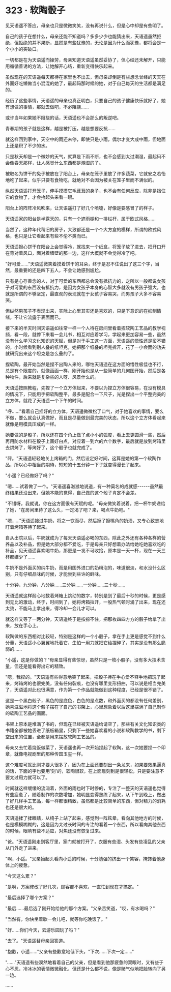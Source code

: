 <link rel="stylesheet" href="../styles/text.css" />
<h1>323 · 软陶骰子</h1>

见天语遥不答应，母亲也只是微微笑笑，没有再说什么，但是心中却是有些明了。

自己的孩子在想什么，母亲还能不知道吗？多多少少也能猜出来，天语遥虽然拒绝，但拒绝的并不果断，显然是有些犹豫的，无论是因为什么而犹豫，都将会是一个小小的突破口。

一切都是在为天语遥而操劳，母亲知道天语遥虽然妥协了，但心结还未解开，只能用循循善诱的方法，让她解开心结，重新变得快乐起来。

虽然现在的天语遥每天都待在家里也不出去，但母亲却倒是有些想念曾经的天天在外面好吃懒做当小混混的她了，最起码那时候的她，对于自己每天的生活都是满足的。

经历了这些事情，天语遥的母亲也真正明白，只要自己的孩子健康快乐就好了，她有想做的事情，那就去做吧，不必阻挠......

或许当年如果她不阻挠的话，天语遥也不会那么的叛逆吧。

青春期的孩子就是这样，越是被打压，越是想要反抗......

就这样回到家中，天空中的雨还未停，即使只是小雨，偶尔才变大成中雨，但地面上还是积了不少的水。

只是秋天却是一个微妙的天气，就算是下雨不断，也不会感到太过潮湿，最起码不会像春天那样，让人感觉什么东西都是潮湿的了。

被取名为饼干的兔子被放在了阳台上，母亲在笼子里放了许多蔬菜，它就安之若怡地吃了起来，似乎只要有食物吃，就绝对不会因为被关在笼子里而不满似的。

纵然天语遥打开笼子，伸手摸摸它毛茸茸的身子，也不会有任何反应，除非是挡住它的食物了，才会抬起头来看一眼。

阳台上的阵阵冷风吹来，让天语遥打了好几个喷嚏，好像是要感冒了的样子。

天语遥家的阳台是半露天的，只有一个遮雨棚和一排栏杆，属于欧式风格......

当然了，这种年代稍旧的房子，大致都还是一个个大方盒的模样，所谓的欧式风格，也只是让它看起来有些不伦不类而已。

天语遥担心饼干在阳台上会觉得冷，就找来一个纸盒，将笼子放了进去，把开口开在背对着风口，面对着墙壁的那一边，这样大概就不会觉得冷了吧。

"好可爱......"天语遥微笑着摸着饼干的耳朵，终于是忍不住说出了这三个字，当然，最重要的还是四下五人，不会让她感到尴尬。

只有是心存善念的人，对于可爱的东西都总会没有抵抗力的，之所以一般都说女孩子对可爱的东西没有抵抗力，是因为女孩子本身的心智大多就没有男孩子强大，也就是所谓的不够坚定，最直观的表现就在于女孩子容易哭，而男孩子大多不容易哭。

但纵然男孩子不表现出来，实际上心里其实还是喜欢的，只是下意识的在抑制情绪，不让它流露于表面而已。

接下来的半天时间天语遥如往常一样一个人待在房间里看着捏软陶工艺品的教学视频，看一段，就停下来看一会儿书，相互对应着学习，学起来更加容易一些，虽然没有什么学习文化知识的天赋，但是对于手工这一方面，天语遥的悟性还是蛮不错的，小时候看到别人叠的纸坦克，她把那个纸叠的坦克拆开，花了一小会而的功夫就研究出来这个坦克是怎么叠的了。

捏软陶，最开始当然是捏不出陶人来的，哪怕天语遥在这方面的悟性极佳也不行，总是有个限度的，就像画画一样，刚开始也是从一些简单的几何图开始，然后是各种物件，后来就是复杂些的人呀、风景什么的。

天语遥按照教程，先捏了一个立方体起来，不要以为捏立方体很容易，在没有模具的情况下，只能用手把软陶整平，最多是配合一下尺子，光是捏出一个平整完美的立方体，就花了天语遥一个下午的时间。

"呼......"看着自己捏好的立方体，天语遥微微松了口气，对于她喜欢的事情，要么不做，要么就会认真做好，而且是尽量做到最完美的状态，所以这个立方体看起来就像是用模具压成的一样。

她要做的是骰子，所以还在四个角上做了点小小的弧度，看上去更圆滑一些，然后再用防水材料在骰子上画好白点，对应着一到六的六个数字，最后就是放到烤箱里去烘烤了，等烤好了，这个骰子也就完成了。

"砰。"天语遥轻轻地关上烤箱的门，然后设定好时间，这算是她的第一个软陶作品，所以心中相当的期待，短短的十五分钟一下子就变得漫长了起来。

"小遥？已经做好了吗？"

"嗯......试着做了一个。"天语遥喜滋滋地说道，有一种莫名的成就感------虽然最终结果还没出来，但她本能的觉得，自己做的这个骰子肯定不会差。

"不错呀，我就说，你在这方面很有天赋的呢。"母亲微笑着说着，把一杯牛奶递给了她，"在房间里待了这么久，一定渴了吧？来，喝点牛奶吧。"

"嗯......"天语遥接过牛奶，将之一饮而尽，然后擦了擦嘴角的奶渍，又专心致志地盯着烤箱等待了起来。

自从出院以后，牛奶就成为了每天天语遥必喝的东西，除此之外还有各种各样的营养品以及补品，但是她大部分都不爱吃，于是母亲只好想着办法给她吃她喜欢吃的补品，见天语遥喜欢喝牛奶，那更是一发不可收拾，原本是一天一杯，现在一天三杯都嫌少了......

牛奶不是外面买的纯牛奶，而是用国外进口的奶粉泡的，味道很淡，和水没什么区别，只有仔细品味的时候，才能尝到些许的鲜味。

十分钟，九分钟，八分钟......三分钟......一分钟......三十秒......

天语遥就这样耐心地数着烤箱上跳动的数字，特别是到了最后十秒的时候，更是感到无比的激动，终于，时间到了，她将烤箱拉开，一股热气顿时涌了出来，现在还太烫，不能马上拿出来，得冷却一会儿才可以。

就这样又等了一两分钟，天语遥终于是按捺不住，把那枚四四方方的骰子给拿了出来，放在手心上。

软陶做的东西相对比较轻，特别是这样的一个小骰子，拿在手上更是感觉不到什么分量，天语遥小心翼翼地托着它，生怕一用力就把它给捏碎了，其实是没有那么脆弱的......

"小遥，这是你做的？"母亲显得有些惊讶，虽然只是一枚小骰子，没有多大技术含量，但还是能看得出它的精致。

"嗯，我捏的。"天语遥有些得意地笑了起来，把骰子捧在手心爱不释手地把玩了起来，烤箱烤的也很完美，没有任何裂痕，也没有哪里变形扭曲，可以说是相当完美了，天语遥对此也很满意，作为第一个作品就能做到这种程度，已经是很不错了。

这是一个黑白骰子，黑色的是底色，白色的是点数，和外面买的都没有任何差别，她喜滋滋地将这个骰子摆在了自己的书架上，心里想象着以后这里摆满了自己制作的软陶工艺品的画面。

书架上原本是堆满了书的，但现在已经被天语遥给请空了，那些有关文化知识类的书籍全都被她丢进了纸板箱里，只剩下一些她喜欢看的小说和软陶教学的书，剩下空出来的位置，全都是用来摆放软陶工艺品的。

母亲又去忙着烧饭做菜了，天语遥也再一次开始捏起了软陶，这一次她要捏一个印章，就像电视剧里的那种传国玉玺一样。

这个难度可就比刚才要大很多了，因为在上面还要刻出一条龙来，如果要效果逼真的话，下面的字也要用'刻'的，软陶很软，在上面雕刻到是很轻松，只是要注意不要太过用力就可以了。

时间就这样缓缓的流淌着，外面的雨也时下时停的，专注了一整天的天语遥也觉得有些疲惫了，随着制作的次数增加，她明显变得熟练了起来，从下午到晚上，做出了好几样手工艺品，每一样都很精致，虽然都是比较简单的东西，但对精力的消耗也还是很大的。

天语遥揉了揉眼睛，从椅子上站了起来，感觉到一阵眩晕，看向其他地方的时候，也是模模糊糊的，这是因为太过长时间的专注的看着一个东西，所以看向其他东西的时候，眼睛有些不适应，对焦还没有恢复过来。

"爸。"天语遥刚走到客厅里，家门就被打开了，衣服有些湿、头发有些凌乱的父亲从门外走了进来。

"啊，小遥。"父亲抬起头看向小遥的时候，十分勉强的挤出一个笑容，掩饰着他身体上的疲惫。

"今天这么累？"

"是啊，方案修改了好几次，顾客都不喜欢，一直忙到现在才搞定。"

"最后选择了哪个方案？"

"最后......最后选了刚开始给他的那个方案。"父亲苦笑道，"哎，有水喝吗？"

"当然有，你快坐着歇一会儿吧，就等你吃晚饭了。"

"好......你们今天，去游乐园玩了吗？"

"去了。"天语遥替母亲回答道。

"抱歉，小遥......"父亲有些歉意地低下头，"下次......下次一定......"

"......"天语遥有些漠然地看着自己的父亲，但是看到他那疲惫的双眼时，又有些于心不忍，冷冰冰的表情微微融化，但还是什么都不说，像是赌气似地把脸转向了另一边。

......
